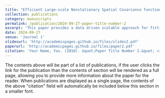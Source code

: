 ```yaml
---
title: "Efficient Large-scale Nonstationary Spatial Covariance function estimation using Convolutional Neural Networks"
collection: publications
category: manuscripts
permalink: /publication/2024-09-27-paper-title-number-2
excerpt: 'This paper provides a data driven scalable approach for fitting Nonstationary Matern covariance for large datasets.'
date: 2024-09-27
venue: 'Journal 1'
slidesurl: 'http://academicpages.github.io/files/slides2.pdf'
paperurl: 'http://academicpages.github.io/files/paper2.pdf'
citation: 'Your Name, You. (2010). &quot;Paper Title Number 2.&quot; <i>Journal 1</i>. 1(2).'
---
```


The contents above will be part of a list of publications, if the user clicks the link for the publication than the contents of section will be rendered as a full page, allowing you to provide more information about the paper for the reader. When publications are displayed as a single page, the contents of the above "citation" field will automatically be included below this section in a smaller font.
